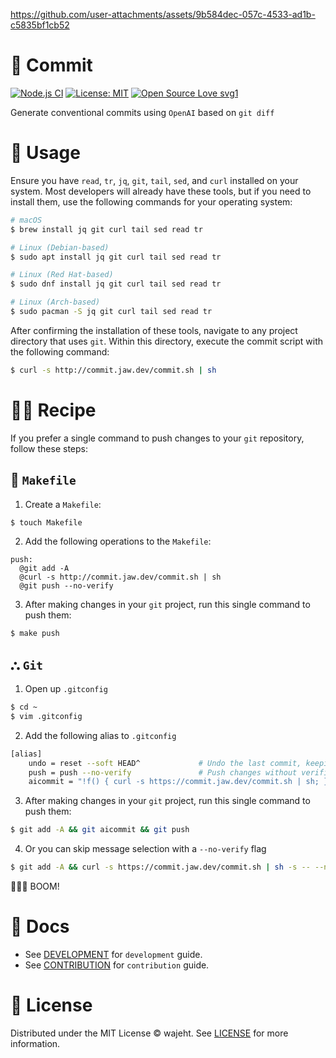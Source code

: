 https://github.com/user-attachments/assets/9b584dec-057c-4533-ad1b-c5835bf1cb52

# 🤖 Commit

[![Node.js CI](https://github.com/wajeht/commit/actions/workflows/ci.yml/badge.svg?branch=node)](https://github.com/wajeht/commit/actions/workflows/ci.yml) [![License: MIT](https://img.shields.io/badge/License-MIT-blue.svg)](https://github.com/wajeht/commit/blob/main/LICENSE) [![Open Source Love svg1](https://badges.frapsoft.com/os/v1/open-source.svg?v=103)](https://github.com/wajeht/commit)

Generate conventional commits using `OpenAI` based on `git diff`

# 📖 Usage

Ensure you have `read`, `tr`, `jq`, `git`, `tail`, `sed`, and `curl` installed on your system. Most developers will already have these tools, but if you need to install them, use the following commands for your operating system:

```bash
# macOS
$ brew install jq git curl tail sed read tr

# Linux (Debian-based)
$ sudo apt install jq git curl tail sed read tr

# Linux (Red Hat-based)
$ sudo dnf install jq git curl tail sed read tr

# Linux (Arch-based)
$ sudo pacman -S jq git curl tail sed read tr
```

After confirming the installation of these tools, navigate to any project directory that uses `git`. Within this directory, execute the commit script with the following command:

```bash
$ curl -s http://commit.jaw.dev/commit.sh | sh
```

# 🧑‍🍳 Recipe

If you prefer a single command to push changes to your `git` repository, follow these steps:

## 🍳 `Makefile`

1. Create a `Makefile`:

```bash
$ touch Makefile
```

2. Add the following operations to the `Makefile`:

```make
push:
  @git add -A
  @curl -s http://commit.jaw.dev/commit.sh | sh
  @git push --no-verify
```

3. After making changes in your `git` project, run this single command to push them:

```bash
$ make push
```

## ⛬ `Git`

1. Open up `.gitconfig`

```bash
$ cd ~
$ vim .gitconfig
```

2. Add the following alias to `.gitconfig`

```bash
[alias]
	undo = reset --soft HEAD^             # Undo the last commit, keeping changes staged
	push = push --no-verify               # Push changes without verification
	aicommit = "!f() { curl -s https://commit.jaw.dev/commit.sh | sh; }; f"
```

3. After making changes in your `git` project, run this single command to push them:

```bash
$ git add -A && git aicommit && git push
```

4. Or you can skip message selection with a `--no-verify` flag

```bash
$ git add -A && curl -s https://commit.jaw.dev/commit.sh | sh -s -- --no-verify && git push --no-verify
```

💋🎤👋 BOOM!

# 📑 Docs

- See [DEVELOPMENT](./docs/development.md) for `development` guide.
- See [CONTRIBUTION](./docs/contribution.md) for `contribution` guide.

# 📜 License

Distributed under the MIT License © wajeht. See [LICENSE](./LICENSE) for more information.
